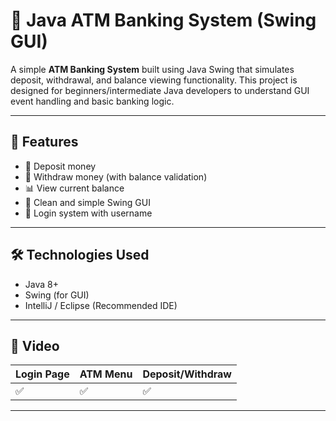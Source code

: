 # 🏦 Java ATM Banking System (Swing GUI)

A simple **ATM Banking System** built using Java Swing that simulates deposit, withdrawal, and balance viewing functionality. This project is designed for beginners/intermediate Java developers to understand GUI event handling and basic banking logic.

---

## 🚀 Features

- 💸 Deposit money
- 🏧 Withdraw money (with balance validation)
- 📊 View current balance
- 🎨 Clean and simple Swing GUI
- 🔐  Login system with username 


---

## 🛠 Technologies Used

- Java 8+
- Swing (for GUI)
- IntelliJ / Eclipse (Recommended IDE)

---

## 📸 Video

| Login Page | ATM Menu | Deposit/Withdraw |
|------------|----------|------------------|
| ✅ | ✅ | ✅ |

---


